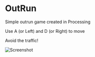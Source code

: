 # OutRun
Simple outrun game created in Processing

Use A (or Left) and D (or Right) to move

Avoid the traffic!


![Screenshot](https://user-images.githubusercontent.com/92687497/172023975-ffde6858-a6a0-4ef8-9830-d83af582f430.PNG)

